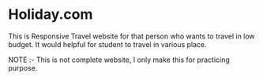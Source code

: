 # Holiday.com

This is Responsive Travel website for that person who wants to travel in low budget. It would helpful for student to travel in various place.

NOTE :- This is not complete website, I only make this for practicing purpose. 
